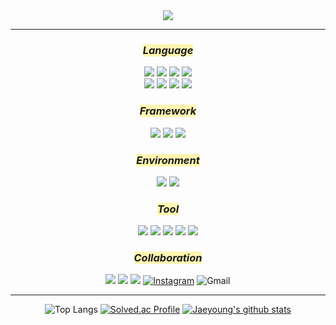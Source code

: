 <div align="center">
<img src="https://capsule-render.vercel.app/api?type=Waving&color=auto&height=120&section=header&fontSize=45&animation=blinking&fontColor=FFEBCD&text=환영합니다!&desc=Dev.Jaeyeong&descAlignY=80"> 
<hr/>
 
### <span style='background-color:#fff5b1'> *_Language_*
<img src="https://img.shields.io/badge/Python-3776AB?style=plastic&logo=python&logoColor=ffdd54"/></a>
<img src="https://img.shields.io/badge/Java-FF7900?style=plastic&logo=OpenJDK&logoColor=ffdd54"/>
<img src="https://img.shields.io/badge/C++-00599C.svg?style=plastic&logo=c%2B%2B&logoColor=ffdd54"/></a>
<img src="https://img.shields.io/badge/C%23-512BD4.svg?style=plastic&logo=csharp&logoColor=ffdd54"/></a><br>
<img src="https://img.shields.io/badge/HTML5-E34F26?style=plastic&logo=html5&logoColor=yellow"/></a>
<img src="https://img.shields.io/badge/CSS3-1572B6?style=plastic&logo=css3&logoColor=yellow"/></a>
<img src="https://img.shields.io/badge/Javascript-F7DF1E?style=plastic&logo=javascript&logoColor=black"/></a>
<img src="https://img.shields.io/badge/MySQL-4479A1?style=plastic&logo=mysql&logoColor=black"/></a>

### <span style='background-color:#fff5b1'> *_Framework_*
<img src="https://img.shields.io/badge/Pytorch-EE4C2C?style=plastic&logo=Pytorch&logoColor=white"/></a>
<img src="https://img.shields.io/badge/TensorFlow-FF6F00?style=plastic&logo=TensorFlow&logoColor=white"/></a>
<img src="https://img.shields.io/badge/NumPy-013243?style=plastic&logo=Numpy&logoColor=white"/></a>

### <span style='background-color:#fff5b1'> *_Environment_*

<img src="https://img.shields.io/badge/Anaconda-44A833?style=plastic&logo=Anaconda&logoColor=white"/></a>
<img src="https://img.shields.io/badge/Unity-FFFFFF?style=flat&logo=Unity&logoColor=black"/></a>

### <span style='background-color:#fff5b1'> *_Tool_*
<img src="https://img.shields.io/badge/eclipse-5C2D91?style=flat&logo=eclipseide&logoColor=#2C2255"/></a>
<img src="https://img.shields.io/badge/Visual Studio Code-007ACC?style=flat&logo=VisualStudioCode&logoColor=white"/>
<img src="https://img.shields.io/badge/Visual Studio-5C2D91?style=flat&logo=VisualStudio&logoColor=white"/></a>
<img src="https://img.shields.io/badge/Arduino-00979D?style=plastic&logo=Arduino&logoColor=black"/></a>
<img src="https://img.shields.io/badge/Autodesk-0696D7?style=plastic&logo=Autodesk&logoColor=yellow"/></a>

### <span style='background-color:#fff5b1'> *_Collaboration_*
<img src="https://img.shields.io/badge/Git-F05032?style=flat&logo=git&logoColor=white"/></a>
<img src="https://img.shields.io/badge/GitHub-181717?style=flat&logo=GitHub&logoColor=white"/></a>
<a href="https://www.notion.so/9ec0de93c06b4404a53795207064082c?v=02343f7e501241d1937f252640b685b4" target="_blank"><img src="https://img.shields.io/badge/Notion-%23000000.svg?style=flat&logo=notion&logoColor=white"/></a>
[![Instagram](https://img.shields.io/badge/jae0.02-%23E4405F.svg?style=flat&logo=Instagram&logoColor=white)](https://www.instagram.com/jae0.02/)
![Gmail](https://img.shields.io/badge/boutljy@gmail.com-D14836?style=flat&logo=gmail&logoColor=white)</br>
<hr/>

![Top Langs](https://github-readme-stats.vercel.app/api/top-langs/?username=dd-jero&layout=compact&theme=tokyonight)
[![Solved.ac Profile](http://mazassumnida.wtf/api/generate_badge?boj=boutljy0407)](https://solved.ac/boutljy0407)
[![Jaeyoung's github stats](https://github-readme-stats.vercel.app/api?username=dd-jero&show_icons=true&theme=cobalt)](https://github.com/dd-jero/github-readme-stats)
</div>


